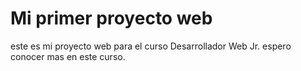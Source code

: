 # Mi primer proyecto web
este es mi proyecto web para el curso Desarrollador Web Jr. 
espero conocer mas en este curso.
